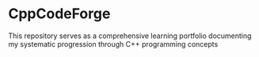 # CppCodeForge
This repository serves as a comprehensive learning portfolio documenting my systematic progression through C++ programming concepts

